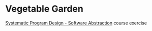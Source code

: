 # Vegetable Garden

[Systematic Program Design - Software Abstraction](https://courses.edx.org/courses/course-v1:UBCx+SoftConst1x+3T2017/course/) course exercise
